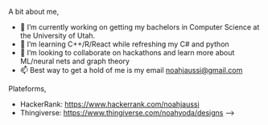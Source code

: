 A bit about me,
- 🔭 I’m currently working on getting my bachelors in Computer Science at the University of Utah.
- 🌱 I’m learning C++/R/React while refreshing my C# and python
- 👯 I’m looking to collaborate on hackathons and learn more about ML/neural nets and graph theory
- 📫 Best way to get a hold of me is my email noahjaussi@gmail.com


Plateforms,
- HackerRank: https://www.hackerrank.com/noahjaussi
- Thingiverse: https://www.thingiverse.com/noahyoda/designs
-->
